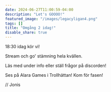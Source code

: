 ```yaml
---
date: 2024-06-27T11:00:59-04:00
description: "Let's GOOOO!"
featured_image: "/images/legacyligan4.png"
tags: []
title: "Omgång 2 idag!"
disable_share: true
---
```




18:30 idag kör vi! 

Stream och go' stämning hela kvällen. 

Läs med under info eller ställ frågor på discorden!

Ses på Alara Games i Trollhättan! Kom för fasen!

// Jonis

